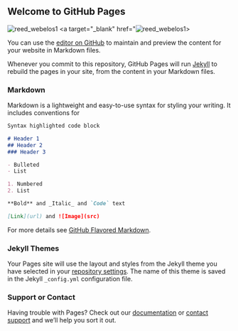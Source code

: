 ## Welcome to GitHub Pages

![reed_webelos1](https://user-images.githubusercontent.com/38883622/39476059-4c11e66e-4d20-11e8-9c79-a823ddd2fd6d.jpg)
<a target="_blank" href="![reed_webelos1](https://user-images.githubusercontent.com/38883622/39476059-4c11e66e-4d20-11e8-9c79-a823ddd2fd6d.jpg)><img width="350"/></a>


You can use the [editor on GitHub](https://github.com/kevinrwebb/kevinrwebb.GitHub.io/edit/master/README.md) to maintain and preview the content for your website in Markdown files.

Whenever you commit to this repository, GitHub Pages will run [Jekyll](https://jekyllrb.com/) to rebuild the pages in your site, from the content in your Markdown files.

### Markdown

Markdown is a lightweight and easy-to-use syntax for styling your writing. It includes conventions for

```markdown
Syntax highlighted code block

# Header 1
## Header 2
### Header 3

- Bulleted
- List

1. Numbered
2. List

**Bold** and _Italic_ and `Code` text

[Link](url) and ![Image](src)
```

For more details see [GitHub Flavored Markdown](https://guides.github.com/features/mastering-markdown/).

### Jekyll Themes

Your Pages site will use the layout and styles from the Jekyll theme you have selected in your [repository settings](https://github.com/kevinrwebb/kevinrwebb.GitHub.io/settings). The name of this theme is saved in the Jekyll `_config.yml` configuration file.

### Support or Contact

Having trouble with Pages? Check out our [documentation](https://help.github.com/categories/github-pages-basics/) or [contact support](https://github.com/contact) and we’ll help you sort it out.
